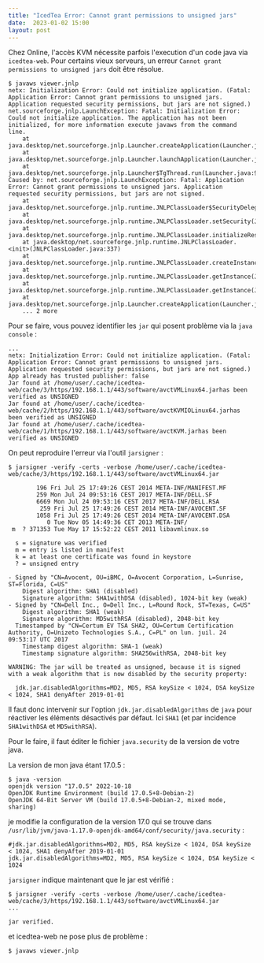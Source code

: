 ```yaml
---
title: "IcedTea Error: Cannot grant permissions to unsigned jars"
date:  2023-01-02 15:00
layout: post
---
```


Chez Online, l'accès KVM nécessite parfois l'execution d'un code java via `icedtea-web`. Pour certains vieux serveurs, un erreur `Cannot grant permissions to unsigned jars` doit être résolue.


    $ javaws viewer.jnlp
    netx: Initialization Error: Could not initialize application. (Fatal: Application Error: Cannot grant permissions to unsigned jars. Application requested security permissions, but jars are not signed.)
    net.sourceforge.jnlp.LaunchException: Fatal: Initialization Error: Could not initialize application. The application has not been initialized, for more information execute javaws from the command line.
    	at java.desktop/net.sourceforge.jnlp.Launcher.createApplication(Launcher.java:823)
    	at java.desktop/net.sourceforge.jnlp.Launcher.launchApplication(Launcher.java:531)
    	at java.desktop/net.sourceforge.jnlp.Launcher$TgThread.run(Launcher.java:946)
    Caused by: net.sourceforge.jnlp.LaunchException: Fatal: Application Error: Cannot grant permissions to unsigned jars. Application requested security permissions, but jars are not signed.
    	at java.desktop/net.sourceforge.jnlp.runtime.JNLPClassLoader$SecurityDelegateImpl.getClassLoaderSecurity(JNLPClassLoader.java:2488)
    	at java.desktop/net.sourceforge.jnlp.runtime.JNLPClassLoader.setSecurity(JNLPClassLoader.java:384)
    	at java.desktop/net.sourceforge.jnlp.runtime.JNLPClassLoader.initializeResources(JNLPClassLoader.java:807)
    	at java.desktop/net.sourceforge.jnlp.runtime.JNLPClassLoader.<init>(JNLPClassLoader.java:337)
    	at java.desktop/net.sourceforge.jnlp.runtime.JNLPClassLoader.createInstance(JNLPClassLoader.java:420)
    	at java.desktop/net.sourceforge.jnlp.runtime.JNLPClassLoader.getInstance(JNLPClassLoader.java:494)
    	at java.desktop/net.sourceforge.jnlp.runtime.JNLPClassLoader.getInstance(JNLPClassLoader.java:467)
    	at java.desktop/net.sourceforge.jnlp.Launcher.createApplication(Launcher.java:815)
    	... 2 more

Pour se faire, vous pouvez identifier les `jar` qui posent problème via la `java console` :

    ...
    netx: Initialization Error: Could not initialize application. (Fatal: Application Error: Cannot grant permissions to unsigned jars. Application requested security permissions, but jars are not signed.)
    App already has trusted publisher: false
    Jar found at /home/user/.cache/icedtea-web/cache/3/https/192.168.1.1/443/software/avctVMLinux64.jarhas been verified as UNSIGNED
    Jar found at /home/user/.cache/icedtea-web/cache/2/https/192.168.1.1/443/software/avctKVMIOLinux64.jarhas been verified as UNSIGNED
    Jar found at /home/user/.cache/icedtea-web/cache/1/https/192.168.1.1/443/software/avctKVM.jarhas been verified as UNSIGNED

On peut reproduire l'erreur via l'outil `jarsigner` :

    $ jarsigner -verify -certs -verbose /home/user/.cache/icedtea-web/cache/3/https/192.168.1.1/443/software/avctVMLinux64.jar

            196 Fri Jul 25 17:49:26 CEST 2014 META-INF/MANIFEST.MF
            259 Mon Jul 24 09:53:16 CEST 2017 META-INF/DELL.SF
            6669 Mon Jul 24 09:53:16 CEST 2017 META-INF/DELL.RSA
             259 Fri Jul 25 17:49:26 CEST 2014 META-INF/AVOCENT.SF
            1058 Fri Jul 25 17:49:26 CEST 2014 META-INF/AVOCENT.DSA
               0 Tue Nov 05 14:49:36 CET 2013 META-INF/
     m  ? 371353 Tue May 17 15:52:22 CEST 2011 libavmlinux.so
    
      s = signature was verified 
      m = entry is listed in manifest
      k = at least one certificate was found in keystore
      ? = unsigned entry
    
    - Signed by "CN=Avocent, OU=iBMC, O=Avocent Corporation, L=Sunrise, ST=Florida, C=US"
        Digest algorithm: SHA1 (disabled)
        Signature algorithm: SHA1withDSA (disabled), 1024-bit key (weak)
    - Signed by "CN=Dell Inc., O=Dell Inc., L=Round Rock, ST=Texas, C=US"
        Digest algorithm: SHA1 (weak)
        Signature algorithm: MD5withRSA (disabled), 2048-bit key
      Timestamped by "CN=Certum EV TSA SHA2, OU=Certum Certification Authority, O=Unizeto Technologies S.A., C=PL" on lun. juil. 24 09:53:17 UTC 2017
        Timestamp digest algorithm: SHA-1 (weak)
        Timestamp signature algorithm: SHA256withRSA, 2048-bit key
    
    WARNING: The jar will be treated as unsigned, because it is signed with a weak algorithm that is now disabled by the security property:
    
      jdk.jar.disabledAlgorithms=MD2, MD5, RSA keySize < 1024, DSA keySize < 1024, SHA1 denyAfter 2019-01-01

Il faut donc intervenir sur l'option `jdk.jar.disabledAlgorithms` de `java` pour réactiver les éléments désactivés par défaut. Ici `SHA1` (et par incidence `SHA1withDSA` et `MD5withRSA`).

Pour le faire, il faut éditer le fichier `java.security` de la version de votre java.

La version de mon java étant 17.0.5 :

    $ java -version
    openjdk version "17.0.5" 2022-10-18
    OpenJDK Runtime Environment (build 17.0.5+8-Debian-2)
    OpenJDK 64-Bit Server VM (build 17.0.5+8-Debian-2, mixed mode, sharing)

je modifie la configuration de la version 17.0 qui se trouve dans `/usr/lib/jvm/java-1.17.0-openjdk-amd64/conf/security/java.security` :

    #jdk.jar.disabledAlgorithms=MD2, MD5, RSA keySize < 1024, DSA keySize < 1024, SHA1 denyAfter 2019-01-01
    jdk.jar.disabledAlgorithms=MD2, MD5, RSA keySize < 1024, DSA keySize < 1024


`jarsigner` indique maintenant que le jar est vérifié :

    $ jarsigner -verify -certs -verbose /home/user/.cache/icedtea-web/cache/3/https/192.168.1.1/443/software/avctVMLinux64.jar
    ...
    
    jar verified.
    
et icedtea-web ne pose plus de problème :

    $ javaws viewer.jnlp


